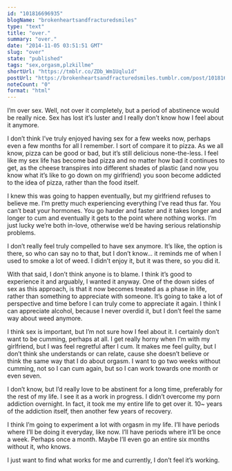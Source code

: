 ```yaml
---
id: "101816696935"
blogName: "brokenheartsandfracturedsmiles"
type: "text"
title: "over."
summary: "over."
date: "2014-11-05 03:51:51 GMT"
slug: "over"
state: "published"
tags: "sex,orgasm,plzkillme"
shortUrl: "https://tmblr.co/ZDb_Wm1Uqlu1d"
postUrl: "https://brokenheartsandfracturedsmiles.tumblr.com/post/101816696935/over"
noteCount: "0"
format: "html"
---
```


I’m over sex. Well, not over it completely, but a period of abstinence would be really nice. Sex has lost it’s luster and I really don’t know how I feel about it anymore. 

I don’t think I’ve truly enjoyed having sex for a few weeks now, perhaps even a few months for all I remember. I sort of compare it to pizza. As we all know, pizza can be good or bad, but it’s still delicious none-the-less. I feel like my sex life has become bad pizza and no matter how bad it continues to get, as the cheese transpires into different shades of plastic (and now you know what it’s like to go down on my girlfriend) you soon become addicted to the idea of pizza, rather than the food itself. 

I knew this was going to happen eventually, but my girlfriend refuses to believe me. I’m pretty much experiencing everything I’ve read thus far. You can’t beat your hormones. You go harder and faster and it takes longer and longer to cum and eventually it gets to the point where nothing works. I’m just lucky we’re both in-love, otherwise we’d be having serious relationship problems. 

I don’t really feel truly compelled to have sex anymore. It’s like, the option is there, so who can say no to that, but I don’t know… it reminds me of when I used to smoke a lot of weed. I didn’t enjoy it, but it was there, so you did it. 

With that said, I don’t think anyone is to blame. I think it’s good to experience it and arguably, I wanted it anyway. One of the down sides of sex as this approach, is that it now becomes treated as a phase in life, rather than something to appreciate with someone. It’s going to take a lot of perspective and time before I can truly come to appreciate it again. I think I can appreciate alcohol, because I never overdid it, but I don’t feel the same way about weed anymore. 

I think sex is important, but I’m not sure how I feel about it. I certainly don’t want to be cumming, perhaps at all. I get really horny when I’m with my girlfriend, but I was feel regretful after I cum. It makes me feel guilty, but I don’t think she understands or can relate, cause she doesn’t believe or think the same way that I do about orgasm. I want to go two weeks without cumming, not so I can cum again, but so I can work towards one month or even seven. 

I don’t know, but I’d really love to be abstinent for a long time, preferably for the rest of my life. I see it as a work in progress. I didn’t overcome my porn addiction overnight. In fact, it took me my entire life to get over it. 10~ years of the addiction itself, then another few years of recovery. 

I think I’m going to experiment a lot with orgasm in my life. I’ll have periods where I’ll be doing it everyday, like now. I’ll have periods where it’ll be once a week. Perhaps once a month. Maybe I’ll even go an entire six months without it, who knows.

I just want to find what works for me and currently, I don’t feel it’s working.